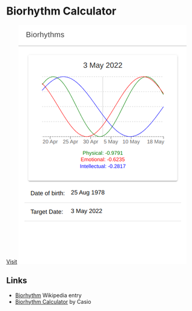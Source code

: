 # Biorhythm Calculator

[Visit](https://kronos-biorhythms.netlify.app/)
![screenshot](/screenshot.png)

## Links

- [Biorhythm](https://en.wikipedia.org/wiki/Biorhythm) Wikipedia entry
- [Biorhythm Calculator](https://keisan.casio.com/exec/system/1340246447) by Casio
